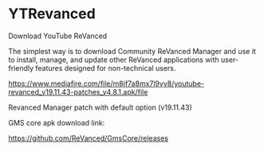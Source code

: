 # YTRevanced
Download YouTube ReVanced

The simplest way is to download Community ReVanced Manager and use it to install, manage, and update other ReVanced applications with user-friendly features designed for non-technical users.

https://www.mediafire.com/file/m8jf7a8mx7l9vy8/youtube-revanced_v19.11.43-patches_v4.8.1.apk/file

Revanced Manager patch with default option (v19.11.43) 

GMS core apk download link:

https://github.com/ReVanced/GmsCore/releases
